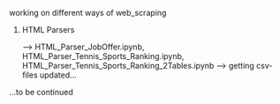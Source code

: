working on different ways of web_scraping

1. HTML Parsers

    --> HTML_Parser_JobOffer.ipynb,
        HTML_Parser_Tennis_Sports_Ranking.ipynb, HTML_Parser_Tennis_Sports_Ranking_2Tables.ipynb
           --> getting csv-files updated... 

...to be continued
